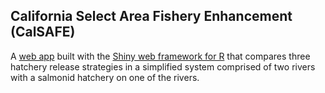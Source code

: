 ## California Select Area Fishery Enhancement (CalSAFE)

A [web app](https://fishsciences.shinyapps.io/juvenile-salmonid-habitat-calculator/) built with the [Shiny web framework for R](https://shiny.rstudio.com) that compares three hatchery release strategies in a simplified system comprised of two rivers with a salmonid hatchery on one of the rivers. 
